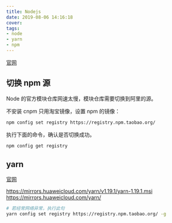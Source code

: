 ```yaml
---
title: Nodejs
date: 2019-08-06 14:16:18
cover:
tags:
- node
- yarn
- npm
---
```


[官网](https://nodejs.org/)

## 切换 npm 源

Node 的官方模块仓库网速太慢，模块仓库需要切换到阿里的源。

不安装 cnpm 只用淘宝镜像，设置 npm 的镜像：

```sh
npm config set registry https://registry.npm.taobao.org/
```

执行下面的命令，确认是否切换成功。

```sh
npm config get registry
```

## yarn

[官网](https://yarnpkg.com)

https://mirrors.huaweicloud.com/yarn/v1.19.1/yarn-1.19.1.msi
https://mirrors.huaweicloud.com/yarn/

```sh
# 若经常网络异常，执行此句
yarn config set registry https://registry.npm.taobao.org/ -g
```